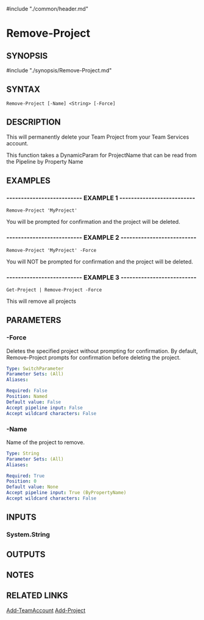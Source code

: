 #include "./common/header.md"

# Remove-Project

## SYNOPSIS
#include "./synopsis/Remove-Project.md"

## SYNTAX

```
Remove-Project [-Name] <String> [-Force]
```

## DESCRIPTION
This will permanently delete your Team Project from your Team Services
account.

This function takes a DynamicParam for ProjectName that can be read from
the Pipeline by Property Name

## EXAMPLES

### -------------------------- EXAMPLE 1 --------------------------
```
Remove-Project 'MyProject'
```

You will be prompted for confirmation and the project will be deleted.

### -------------------------- EXAMPLE 2 --------------------------
```
Remove-Project 'MyProject' -Force
```

You will NOT be prompted for confirmation and the project will be deleted.

### -------------------------- EXAMPLE 3 --------------------------
```
Get-Project | Remove-Project -Force
```

This will remove all projects

## PARAMETERS

### -Force
Deletes the specified project without prompting for confirmation.
By default, Remove-Project prompts for confirmation before deleting
the project.

```yaml
Type: SwitchParameter
Parameter Sets: (All)
Aliases: 

Required: False
Position: Named
Default value: False
Accept pipeline input: False
Accept wildcard characters: False
```

### -Name
Name of the project to remove.

```yaml
Type: String
Parameter Sets: (All)
Aliases: 

Required: True
Position: 0
Default value: None
Accept pipeline input: True (ByPropertyName)
Accept wildcard characters: False
```

## INPUTS

### System.String

## OUTPUTS

## NOTES

## RELATED LINKS

[Add-TeamAccount](Add-TeamAccount.md)
[Add-Project](Add-Project.md)

